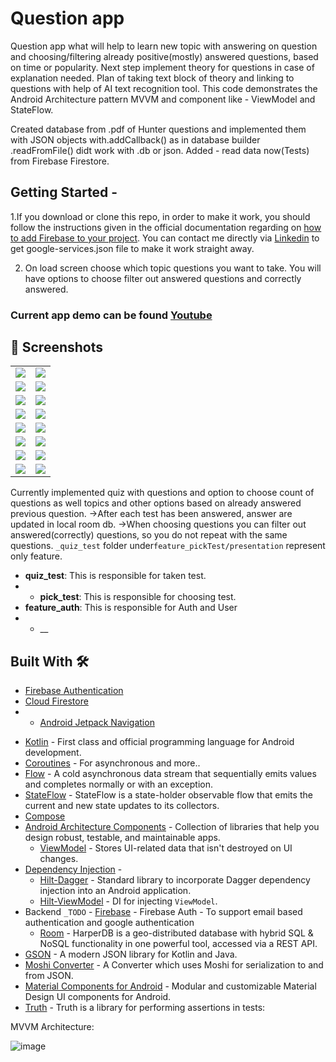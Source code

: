 Question app
=================================

Question app what will help to learn new topic with answering on question and choosing/filtering already positive(mostly) answered questions, based on time or popularity.
    Next step implement theory for questions in case of explanation needed. Plan of taking text block of theory and linking to questions with help of AI text recognition tool.
This code demonstrates the Android Architecture pattern MVVM and component like - ViewModel and StateFlow.

Created database from .pdf of Hunter questions and implemented them with JSON objects with.addCallback() as in database builder .readFromFile() didt work with .db or json.
Added - read data now(Tests) from Firebase Firestore.



Getting Started - 
---------------
1.If you download or clone this repo, in order to make it work, you should follow the instructions given in the official documentation regarding on [how to add Firebase to your project](https://firebase.google.com/docs/android/setup).
You can contact me directly via [Linkedin](https://www.linkedin.com/in/edgars-sin%C4%81ts-ba5864164/) to get google-services.json file to make it work straight away.

2. On load screen choose which topic questions you want to take. You will have options to choose filter out answered questions and correctly answered.


### Current app demo can be found  [Youtube](https://youtu.be/vQE1SkwBLQ4)
## 📸 Screenshots

|||
|:----------------------------------------:|:-----------------------------------------: |
|![](media/1.png) | ![](media/2.png) |
|![](media/3.png)|![](media/4.png)|
|![](media/5.png) | ![](media/6.png)    |
| ![](media/7.png) | ![](media/8.png)    | 
| ![](media/9.png)      | ![](media/10.png)  |
| ![](media/11.png)  |![](media/12.png)      |
|![](media/13.png)  |![](media/14.png)  |
|![](media/15.png)  |![](media/16.png)  |



Currently implemented quiz with questions and option to choose count of questions as well topics and other options based on already answered previous question.
->After each test has been answered, answer are updated in local room db.
->When choosing questions you can filter out answered(correctly) questions, so you do not repeat with the same questions.
```_quiz_test``` folder under```feature_pickTest/presentation``` represent only feature.

- __quiz_test__: This is responsible for taken test.
- - __pick_test__: This is responsible for choosing test.
- __feature_auth__: This is responsible for Auth and User 
- - __ 


## Built With 🛠
 * [Firebase Authentication](https://firebase.google.com/docs/auth)
* [Cloud Firestore](https://firebase.google.com/docs/firestore)
* * [Android Jetpack Navigation](https://developer.android.com/guide/navigation)
- [Kotlin](https://kotlinlang.org/) - First class and official programming language for Android development.
- [Coroutines](https://kotlinlang.org/docs/reference/coroutines-overview.html) - For asynchronous and more..
- [Flow](https://kotlin.github.io/kotlinx.coroutines/kotlinx-coroutines-core/kotlinx.coroutines.flow/-flow/) - A cold asynchronous data stream that sequentially emits values and completes normally or with an exception.
- [StateFlow](https://developer.android.com/kotlin/flow/stateflow-and-sharedflow) - StateFlow is a state-holder observable flow that emits the current and new state updates to its collectors.
- [Compose](https://developer.android.com/jetpack/compose)
- [Android Architecture Components](https://developer.android.com/topic/libraries/architecture) - Collection of libraries that help you design robust, testable, and maintainable apps.
    - [ViewModel](https://developer.android.com/topic/libraries/architecture/viewmodel) - Stores UI-related data that isn't destroyed on UI changes.
- [Dependency Injection](https://developer.android.com/training/dependency-injection) -
    - [Hilt-Dagger](https://dagger.dev/hilt/) - Standard library to incorporate Dagger dependency injection into an Android application.
    - [Hilt-ViewModel](https://developer.android.com/training/dependency-injection/hilt-jetpack) - DI for injecting `ViewModel`.
- Backend
    ```_TODO```  - [Firebase](https://firebase.google.com) 
        - Firebase Auth - To support email based authentication and google authentication
    - [Room](https://harperdb.io) -  HarperDB is a geo-distributed database with hybrid SQL & NoSQL functionality in one powerful tool, accessed via a REST API.
- [GSON](https://github.com/square/moshi) - A modern JSON library for Kotlin and Java.
- [Moshi Converter](https://github.com/square/retrofit/tree/master/retrofit-converters/gson) - A Converter which uses Moshi for serialization to and from JSON.
- [Material Components for Android](https://github.com/material-components/material-components-android) - Modular and customizable Material Design UI components for Android.
- [Truth](https://github.com/google/truth) - Truth is a library for performing assertions in tests:

MVVM Architecture: 

![image](https://user-images.githubusercontent.com/24652033/227798887-b5586e16-3d4e-48d1-91a2-83b782c902e2.png)


